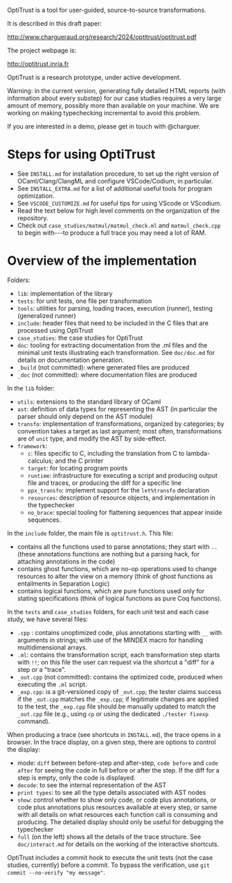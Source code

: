 
OptiTrust is a tool for user-guided, source-to-source transformations.

It is described in this draft paper:

http://www.chargueraud.org/research/2024/optitrust/optitrust.pdf

The project webpage is:

http://optitrust.inria.fr

OptiTrust is a research prototype, under active development.

Warning: in the current version, generating fully detailed HTML reports (with information about every substep) for our case studies requires a very large amount of memory, possibly more than available on your machine. We are working on making typechecking incremental to avoid this problem.

If you are interested in a demo, please get in touch with @charguer.

# Steps for using OptiTrust

- See `INSTALL.md` for installation procedure, to set up the right version of OCaml/Clang/ClangML and configure VSCode/Codium, in particular.
- See `INSTALL_EXTRA.md` for a list of additional useful tools for program optimization.
- See `VSCODE_CUSTOMIZE.md` for useful tips for using VScode or VScodium.
- Read the text below for high level comments on the organization of the repository.
- Check out `case_studies/matmul/matmul_check.ml` and `matmul_check.cpp` to begin with---to produce a full trace you may need a lot of RAM.

# Overview of the implementation

Folders:

- `lib`: implementation of the library
- `tests`: for unit tests, one file per transformation
- `tools`: utilities for parsing, loading traces, execution (runner), testing (generalized runner)
- `include`: header files that need to be included in the C files that are processed using OptiTrust
- `case_studies`: the case studies for OptiTrust
- `doc`: tooling for extracting documentation from the .ml files and the minimal unit tests illustrating each transformation. See `doc/doc.md` for details on documentation generation.
- `_build` (not committed): where generated files are produced
- `_doc` (not committed): where documentation files are produced

In the `lib` folder:
- `utils`: extensions to the standard library of OCaml
- `ast`: definition of data types for representing the AST (in particular the parser should only depend on the AST module)
- `transfo`:  implementation of transformations, organized by categories; by convention takes a target as last argument; most often, transformations are of `unit` type, and modify the AST by side-effect.
- `framework`:
  + `c`: files specific to C, including the translation from C to lambda-calculus; and the C printer
  + `target`: for locating program points
  + `runtime`: infrastructure for executing a script and producing output file and traces, or producing the diff for a specific line
  + `ppx_transfo`: implement support for the `let%transfo` declaration
  + `resources`: description of resource objects, and implementation in the typechecker
  + `no_brace`: special tooling for flattening sequences that appear inside sequences.

In the `include` folder, the main file is `optitrust.h`. This file:
- contains all the functions used to parse annotations; they start with `..` (these annotations functions are nothing but a parsing hack, for attaching annotations in the code)
- contains ghost functions, which are no-op operations used to change resources to alter the view on a memory (think of ghost functions as entailments in Separation Logic)
- contains logical functions, which are pure functions used only for stating specifications (think of logical functions as pure Coq functions).

In the `tests` and `case_studies` folders, for each unit test and each case study, we have several files:
- `.cpp` : contains unoptimized code, plus annotations starting with `__` with arguments in strings; with use of the MINDEX macro for handling multidimensional arrays.
- `.ml`: contains the transformation script, each transformation step starts with `!!`; on this file the user can request via the shortcut a "diff" for a step or a "trace".
- `_out.cpp` (not committed): contains the optimized code, produced when executing the `.ml` script.
- `_exp.cpp`: is a git-versioned copy of `_out.cpp`; the tester claims success if the `_out.cpp` matches the `_exp.cpp`; if legitimate changes are applied to the test, the `_exp.cpp` file should be manually updated to match the `_out.cpp` file (e.g., using `cp` or using the dedicated `./tester fixexp` command).

When producing a trace (see shortcuts in `INSTALL.md`), the trace opens in a browser. In the trace display, on a given step, there are options to control the display:
- mode: `diff` between before-step and after-step, `code before` and `code after` for seeing the code in full before or after the step. If the diff for a step is empty, only the code is displayed.
- `decode`: to see the internal representation of the AST
- `print types`: to see all the type details associated with AST nodes
- `show`: control whether to show only code, or code plus annotations, or code plus annotations plus resources available at every step, or same with all details on what resources each function call is consuming and producing. The detailed display should only be useful for debugging the typechecker
- `full` (on the left) shows all the details of the trace structure.
See `doc/interact.md` for details on the working of the interactive shortcuts.

OptiTrust includes a commit hook to execute the unit tests (not the case studies, currently) before a commit.
To bypass the verification, use `git commit --no-verify "my message"`.










